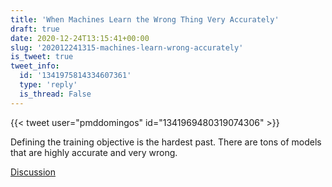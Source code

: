 ```yaml
---
title: 'When Machines Learn the Wrong Thing Very Accurately'
draft: true
date: 2020-12-24T13:15:41+00:00
slug: '202012241315-machines-learn-wrong-accurately'
is_tweet: true
tweet_info:
  id: '1341975814334607361'
  type: 'reply'
  is_thread: False
---
```




{{< tweet user="pmddomingos" id="1341969480319074306" >}}

Defining the training objective is the hardest past. There are tons of models that are highly accurate and very wrong.

[Discussion](https://x.com/sytelus/status/1341975814334607361)
